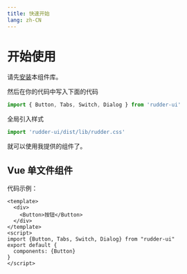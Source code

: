 ```yaml
---
title: 快速开始
lang: zh-CN
---
```


# 开始使用

请先[安装](#/doc/install)本组件库。

然后在你的代码中写入下面的代码

```js
import { Button, Tabs, Switch, Dialog } from 'rudder-ui'
```

全局引入样式

```js
import 'rudder-ui/dist/lib/rudder.css'
```

就可以使用我提供的组件了。

## Vue 单文件组件

代码示例：

```Vue
<template>
  <div>
    <Button>按钮</Button>
  </div>
</template>
<script>
import {Button, Tabs, Switch, Dialog} from "rudder-ui"
export default {
  components: {Button}
}
</script>
```
